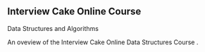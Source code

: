 ## Interview Cake Online Course

Data Structures and Algorithms


An oveview of the Interview Cake Online Data Structures Course .
